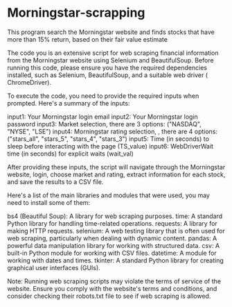 # Morningstar-scrapping
This program search the Morningstar website and finds stocks that have more than 15% return, based on their fair value estimate

The code you is an extensive script for web scraping financial information from the Morningstar website using Selenium and BeautifulSoup. Before running this code, please ensure you have the required dependencies installed, such as Selenium, BeautifulSoup, and a suitable web driver ( ChromeDriver).

To execute the code, you need to provide the required inputs when prompted. Here's a summary of the inputs:

input1: Your Morningstar login email
input2: Your Morningstar login password
input3: Market selection, there are 3 options: ("NASDAQ", "NYSE", "LSE")
input4: Morningstar rating selection, , there are 4 options: ("stars_all", "stars_5", "stars_4", "stars_3")
input5: Time (in seconds) to sleep before interacting with the page (TS_value)
input6: WebDriverWait time (in seconds) for explicit waits (wait_val)

After providing these inputs, the script will navigate through the Morningstar website, login, choose market and rating, extract information for each stock, and save the results to a CSV file.


Here's a list of the main libraries and modules that were used, you may need to install some of them:

bs4 (Beautiful Soup): A library for web scraping purposes.
time: A standard Python library for handling time-related operations.
requests: A library for making HTTP requests.
selenium: A web testing library that is often used for web scraping, particularly when dealing with dynamic content.
pandas: A powerful data manipulation library for working with structured data.
csv: A built-in Python module for working with CSV files.
datetime: A module for working with dates and times.
tkinter: A standard Python library for creating graphical user interfaces (GUIs).

Note: Running web scraping scripts may violate the terms of service of the website. Ensure you comply with the website's terms and conditions, and consider checking their robots.txt file to see if web scraping is allowed.
